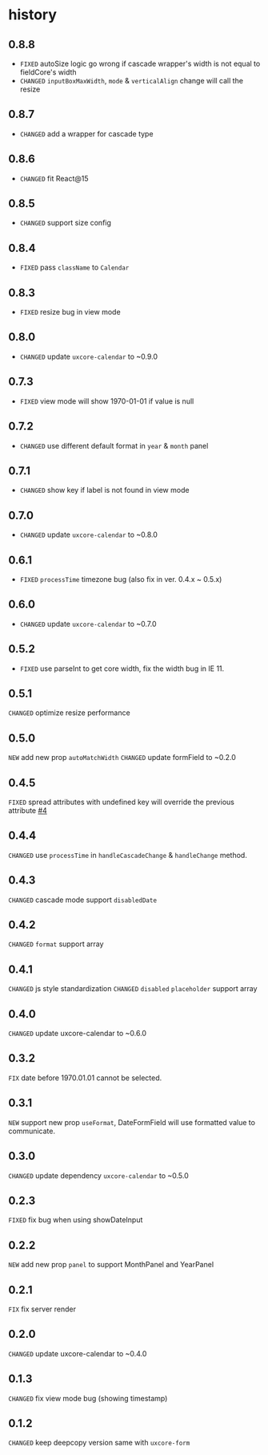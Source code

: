 # history

## 0.8.8

* `FIXED` autoSize logic go wrong if cascade wrapper's width is not equal to fieldCore's width 
* `CHANGED` `inputBoxMaxWidth`, `mode` & `verticalAlign` change will call the resize

## 0.8.7

* `CHANGED` add a wrapper for cascade type

## 0.8.6

* `CHANGED` fit React@15

## 0.8.5

* `CHANGED` support size config

## 0.8.4

* `FIXED` pass `className` to `Calendar`

## 0.8.3

* `FIXED` resize bug in view mode

## 0.8.0

* `CHANGED` update `uxcore-calendar` to ~0.9.0

## 0.7.3

* `FIXED` view mode will show 1970-01-01 if value is null

## 0.7.2

* `CHANGED` use different default format in `year` & `month` panel

## 0.7.1

* `CHANGED` show key if label is not found in view mode

## 0.7.0

* `CHANGED` update `uxcore-calendar` to ~0.8.0

## 0.6.1

* `FIXED` `processTime` timezone bug (also fix in ver. 0.4.x ~ 0.5.x)

## 0.6.0

* `CHANGED` update `uxcore-calendar` to ~0.7.0

## 0.5.2

* `FIXED` use parseInt to get core width, fix the width bug in IE 11.

## 0.5.1

`CHANGED` optimize resize performance

## 0.5.0

`NEW` add new prop `autoMatchWidth`
`CHANGED` update formField to ~0.2.0

## 0.4.5

`FIXED` spread attributes with undefined key will override the previous attribute [#4](https://github.com/uxcore/uxcore-date-form-field/issues/4)

## 0.4.4

`CHANGED` use `processTime` in `handleCascadeChange` & `handleChange` method.

## 0.4.3

`CHANGED` cascade mode support `disabledDate`

## 0.4.2

`CHANGED` `format` support array

## 0.4.1

`CHANGED` js style standardization
`CHANGED` `disabled` `placeholder` support array

## 0.4.0

`CHANGED` update uxcore-calendar to ~0.6.0

## 0.3.2

`FIX` date before 1970.01.01 cannot be selected.

## 0.3.1

`NEW` support new prop `useFormat`, DateFormField will use formatted value to communicate. 

## 0.3.0

`CHANGED` update dependency `uxcore-calendar` to ~0.5.0 

## 0.2.3

`FIXED` fix bug when using showDateInput

## 0.2.2

`NEW` add new prop `panel` to support MonthPanel and YearPanel

## 0.2.1

`FIX` fix server render

## 0.2.0

`CHANGED` update uxcore-calendar to ~0.4.0

## 0.1.3

`CHANGED` fix view mode bug (showing timestamp)

## 0.1.2

`CHANGED` keep deepcopy version same with `uxcore-form`